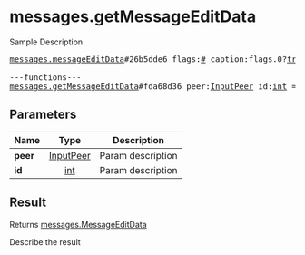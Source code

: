 # messages.getMessageEditData

Sample Description

<pre>
<a href="../constructor/messages.messageEditData">messages.messageEditData</a>#26b5dde6 flags:<a href="../type/#.md">#</a> caption:flags.0?<a href="../type/true.md">true</a> = <a href="../type/messages.MessageEditData.md">messages.MessageEditData</a>;

---functions---
<a href="../method/messages.getMessageEditData.md">messages.getMessageEditData</a>#fda68d36 peer:<a href="../type/InputPeer.md">InputPeer</a> id:<a href="../type/int.md">int</a> = <a href="../type/messages.MessageEditData.md">messages.MessageEditData</a>;
</pre>

## Parameters

| Name | Type | Description |
|------|:----:|-------------|
| **peer** | <a href="../type/InputPeer.md">InputPeer</a> | Param description |
| **id** | <a href="../type/int.md">int</a> | Param description |

## Result

Returns <a href="../type/messages.MessageEditData.md">messages.MessageEditData</a>

Describe the result

